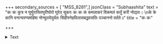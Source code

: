 +++
secondary_sources = [ "MSS_8281",]
jsonClass = "Subhaashita"
text = "कः कः कुत्र न घुर्घुरायितघुरीघोरो घुरेत् सूकरः कः कः कं कमलाकरं विकमलं कर्तुं करी नोद्यतः।  \nके के कानि वनान्यरण्यमहिषा नोन्मूलयेयुर्यतः सिंहीस्नेहविलासबद्धवसतिः पञ्चाननो वर्तते॥"
title = "कः कः"

+++

<details><summary>Text</summary>

कः कः कुत्र न घुर्घुरायितघुरीघोरो घुरेत् सूकरः कः कः कं कमलाकरं विकमलं कर्तुं करी नोद्यतः।  
के के कानि वनान्यरण्यमहिषा नोन्मूलयेयुर्यतः सिंहीस्नेहविलासबद्धवसतिः पञ्चाननो वर्तते॥
</details>
